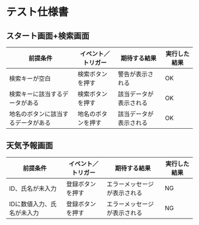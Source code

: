 # テスト仕様書

## スタート画面+検索画面

| 前提条件         | イベント／トリガー | 期待する結果 | 実行した結果  |
|-----------------|-------------------|-------------|-------------|
| 検索キーが空白| 検索ボタンを押す | 警告が表示される | OK |
| 検索キーに該当するデータがある| 検索ボタンを押す | 該当データが表示される | OK |
|地名のボタンに該当するデータがある| 地名のボタンを押す | 該当データが表示される | OK |

## 天気予報画面

| 前提条件         | イベント／トリガー | 期待する結果 | 実行した結果  |
|-----------------|-------------------|-------------|-------------|
| ID、氏名が未入力| 登録ボタンを押す | エラーメッセージが表示される | NG |
| IDに数値入力、氏名が未入力| 登録ボタンを押す | エラーメッセージが表示される | NG |


